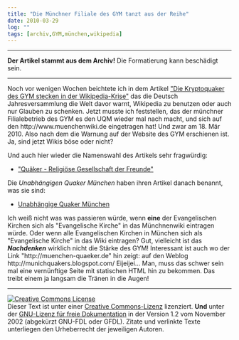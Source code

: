 ```yaml
---
title: "Die Münchner Filiale des GYM tanzt aus der Reihe"
date: 2010-03-29
log: ""
tags: [archiv,GYM,münchen,wikipedia]
---
```

<hr><b>Der Artikel stammt aus dem Archiv!</b> Die Formatierung kann beschädigt sein.<hr>
<p>Noch vor wenigen Wochen beichtete ich in dem Artikel <a href="http://www.the-independent-friend.de/?q=node/613">&quot;Die Kryptoquaker des GYM stecken in der Wikipedia-Krise&quot;</a> das die Deutsch Jahresversammlung die Welt davor warnt, Wikipedia zu benutzen oder auch nur Glauben zu schenken. Jetzt musste ich feststellen, das der m&uuml;nchner Filialebetrieb des GYM es den UQM wieder mal nach macht, und sich auf den http://www.muenchenwiki.de eingetragen hat! Und zwar am 18. M&auml;r 2010. Also nach dem die Warnung auf der Website des GYM erschienen ist. Ja, sind jetzt Wikis b&ouml;se oder nicht?</p>
<!--break-->
<p>Und auch hier wieder die Namenswahl des Artikels sehr fragw&uuml;rdig:</p>
<ul>
    <li><a href="http://www.monacomedia.de/muenchenwiki/index.php/Qu%C3%A4ker_-_Religi%C3%B6se_Gesellschaft_der_Freunde">&quot;Qu&auml;ker - Religi&ouml;se Gesellschaft der Freunde&quot;</a></li>
</ul>
<p>Die <i>Unabh&auml;ngigen Quaker M&uuml;nchen</i> haben ihren Artikel danach benannt, was sie sind:</p>
<ul>
    <li><a href="http://www.monacomedia.de/muenchenwiki/index.php/Unabh%C3%A4ngige_Quaker_M%C3%BCnchen">Unabh&auml;ngige Quaker M&uuml;nchen</a></li>
</ul>
<p>Ich wei&szlig; nicht was was passieren w&uuml;rde, wenn <b>eine</b> der Evangelischen Kirchen sich als &quot;Evangelische Kirche&quot; in das M&uuml;nchnenwiki eintragen w&uuml;rde. Oder wenn alle Evangelischen Kirchen in M&uuml;nchen sich als &quot;Evangelische Kirche&quot;  in das Wiki eintragen? Gut, vielleicht ist das <b><i>Nachdenken</i></b> wirklich nicht die St&auml;rke des GYM! Interessant ist auch wo der Link &quot;http://muenchen-quaeker.de&quot; hin zeigt: auf den Weblog http://munichquakers.blogspot.com/ Eijeijei... Man, muss das schwer sein mal eine vern&uuml;nftige Seite mit statischen HTML hin zu bekommen. Das treibt einem ja langsam die Tr&auml;nen in die Augen!&nbsp;</p>
<hr />
<p><a rel="license" href="http://creativecommons.org/licenses/by-sa/3.0/de/"><img alt="Creative Commons License" style="border-width: 0pt;" src="http://i.creativecommons.org/l/by-sa/3.0/de/88x31.png" /></a><br />
Dieser <span xmlns:dc="http://purl.org/dc/elements/1.1/" href="http://purl.org/dc/dcmitype/Text" rel="dc:type">Text</span> ist unter einer <a rel="license" href="http://creativecommons.org/licenses/by-sa/3.0/de/">Creative Commons-Lizenz</a> lizenziert. <b>Und</b> unter der <a href="http://de.wikipedia.org/wiki/GFDL">GNU-Lizenz f&uuml;r freie Dokumentation</a> in der Version 1.2 vom November 2002 (abgek&uuml;rzt GNU-FDL oder GFDL). Zitate und verlinkte Texte unterliegen den Urheberrecht der jeweiligen Autoren.</p>
